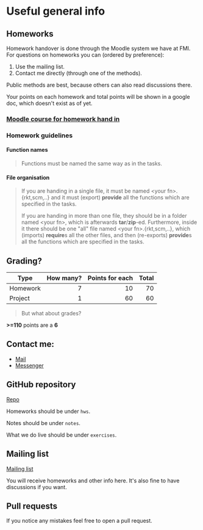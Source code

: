 # Useful general info

## Homeworks

Homework handover is done through the Moodle system we have at FMI.
For questions on homeworks you can (ordered by preference):

1. Use the mailing list.
2. Contact me directly (through one of the methods).

Public methods are best, because others can also read discussions there.

Your points on each homework and total points will be shown in a google doc, which doesn't exist as of yet.


### [Moodle course for homework hand in]

### Homework guidelines

#### Function names
>    Functions must be named the same way as in the tasks.

#### File organisation
>    If you are handing in a single file, it must be named \<your fn\>.{rkt,scm,..} and it must (export) **provide** all the functions
>    which are specified in the tasks.
>
>    If you are handing in more than one file, they should be in a folder named \<your fn\>, which is afterwards **tar**/**zip**-ed.
>    Furthermore, inside it there should be one "all" file named \<your fn\>.{rkt,scm,..}, which (imports) **require**s all the other files,
>    and then (re-exports) **provide**s all the functions which are specified in the tasks.

## Grading?

| Type     | How many? | Points for each | Total |
| -------- |----------:| ---------------:|------:|
| Homework | 7         | 10              | 70    |
| Project  | 1         | 60              | 60    |

> But what about grades?

**>=110** points are a **6**

## Contact me:

* [Mail]
* [Messenger]

## GitHub repository

[Repo]

Homeworks should be under `hws`.

Notes should be under `notes`.

What we do live should be under `exercises`.

## Mailing list

[Mailing list]

You will receive homeworks and other info here.
It's also fine to have discussions if you want.

## Pull requests

If you notice any mistakes feel free to open a pull request.


[Mail]: mailto:godzbanebane@gmail.com
[Messenger]: https://www.facebook.com/g.lyubenov78
[Repo]: https://github.com/googleson78/fp-pract1819
[Mailing list]: https://lists.uni-sofia.bg/cgi-bin/mailman/listinfo/fpract
[Moodle course for homework hand in]: https://learn.fmi.uni-sofia.bg/course/view.php?id=4681
